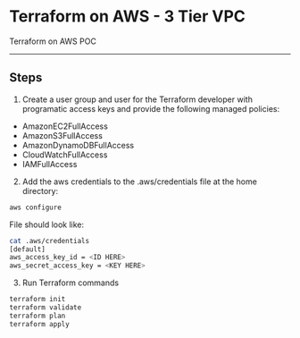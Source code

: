 # Terraform on AWS - 3 Tier VPC

Terraform on AWS POC

---
## Steps

1. Create a user group and user for the Terraform developer with programatic access keys and provide the following managed policies:
- AmazonEC2FullAccess
- AmazonS3FullAccess
- AmazonDynamoDBFullAccess
- CloudWatchFullAccess
- IAMFullAccess

2. Add the aws credentials to the .aws/credentials file at the home directory:

``` sh
aws configure
```
File should look like:

``` sh
cat .aws/credentials
[default]
aws_access_key_id = <ID HERE>
aws_secret_access_key = <KEY HERE>
```

3. Run Terraform commands
``` sh
terraform init
terraform validate
terraform plan
terraform apply
```